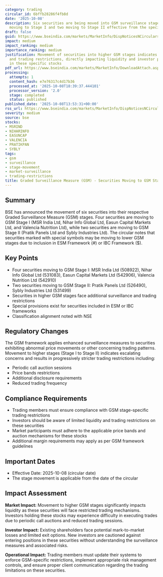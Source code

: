 ```yaml
---
category: trading
circular_id: 6bffb28286f4fb8d
date: '2025-10-08'
description: Six securities are being moved into GSM surveillance stages, with four
  moving to Stage I and two moving to Stage II effective from the specified date.
draft: false
guid: https://www.bseindia.com/markets/MarketInfo/DispNoticesNCirculars.aspx?Noticeid={2A39A709-4B2B-4746-A621-837254D4BA97}&noticeno=20251008-55&dt=10/08/2025&icount=55&totcount=67&flag=0
impact: medium
impact_ranking: medium
importance_ranking: medium
justification: Movement of securities into higher GSM stages indicates increased surveillance
  and trading restrictions, directly impacting liquidity and investor participation
  in these specific stocks
pdf_url: https://www.bseindia.com/markets/MarketInfo/DownloadAttach.aspx?id=20251008-55&attachedId=91fa6e13-4b04-478f-9169-997bbb7d7ebf
processing:
  attempts: 1
  content_hash: e7e76317c4d17b36
  processed_at: '2025-10-08T18:39:37.444101'
  processor_version: '2.0'
  stage: completed
  status: published
published_date: '2025-10-08T13:53:31+00:00'
rss_url: https://www.bseindia.com/markets/MarketInfo/DispNoticesNCirculars.aspx?Noticeid={2A39A709-4B2B-4746-A621-837254D4BA97}&noticeno=20251008-55&dt=10/08/2025&icount=55&totcount=67&flag=0
severity: medium
source: bse
stocks:
- MSRIND
- NIHARINFO
- EASUNCAP
- VALENCIA
- PRATIKPAN
- SYBLY
tags:
- gsm
- surveillance
- stage-movement
- market-surveillance
- trading-restrictions
title: Graded Surveillance Measure (GSM) - Securities Moving to GSM Stages I and II
---
```


## Summary

BSE has announced the movement of six securities into their respective Graded Surveillance Measure (GSM) stages. Four securities are moving to GSM Stage I (MSR India Ltd, Nihar Info Global Ltd, Easun Capital Markets Ltd, and Valencia Nutrition Ltd), while two securities are moving to GSM Stage II (Pratik Panels Ltd and Sybly Industries Ltd). The circular notes that securities marked with special symbols may be moving to lower GSM stages due to inclusion in ESM Framework (#) or IBC Framework ($).

## Key Points

- Four securities moving to GSM Stage I: MSR India Ltd (508922), Nihar Info Global Ltd (531083), Easun Capital Markets Ltd (542906), Valencia Nutrition Ltd (542910)
- Two securities moving to GSM Stage II: Pratik Panels Ltd (526490), Sybly Industries Ltd (531499)
- Securities in higher GSM stages face additional surveillance and trading restrictions
- Special provisions exist for securities included in ESM or IBC frameworks
- Classification alignment noted with NSE

## Regulatory Changes

The GSM framework applies enhanced surveillance measures to securities exhibiting abnormal price movements or other concerning trading patterns. Movement to higher stages (Stage I to Stage II) indicates escalating concerns and results in progressively stricter trading restrictions including:

- Periodic call auction sessions
- Price bands restrictions
- Additional disclosure requirements
- Reduced trading frequency

## Compliance Requirements

- Trading members must ensure compliance with GSM stage-specific trading restrictions
- Investors should be aware of limited liquidity and trading restrictions on these securities
- Market participants must adhere to the applicable price bands and auction mechanisms for these stocks
- Additional margin requirements may apply as per GSM framework guidelines

## Important Dates

- Effective Date: 2025-10-08 (circular date)
- The stage movement is applicable from the date of the circular

## Impact Assessment

**Market Impact:** Movement to higher GSM stages significantly impacts liquidity as these securities will face restricted trading mechanisms. Investors holding these stocks may experience difficulty in executing trades due to periodic call auctions and reduced trading sessions.

**Investor Impact:** Existing shareholders face potential mark-to-market losses and limited exit options. New investors are cautioned against entering positions in these securities without understanding the surveillance measures and associated risks.

**Operational Impact:** Trading members must update their systems to enforce GSM-specific restrictions, implement appropriate risk management controls, and ensure proper client communication regarding the trading limitations on these securities.